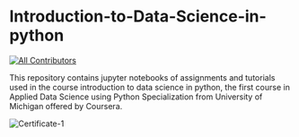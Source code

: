 # Introduction-to-Data-Science-in-python
<!-- ALL-CONTRIBUTORS-BADGE:START - Do not remove or modify this section -->
[![All Contributors](https://img.shields.io/badge/all_contributors-1-orange.svg?style=flat-square)](#contributors-)
<!-- ALL-CONTRIBUTORS-BADGE:END -->
This repository contains jupyter notebooks of assignments and tutorials used in the course introduction to data science in python, the first course in Applied Data Science using Python Specialization from University of Michigan offered by Coursera.

![Certificate-1](https://user-images.githubusercontent.com/42151354/88021168-a5eccf00-cb4a-11ea-93c5-78b76249f805.jpg)
